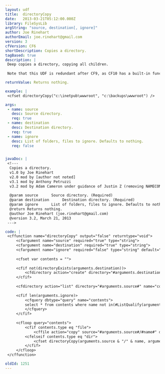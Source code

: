 ```yaml
---
layout: udf
title:  directoryCopy
date:   2013-03-21T05:12:00.000Z
library: FileSysLib
argString: "source, destination[, ignore]"
author: Joe Rinehart
authorEmail: joe.rinehart@gmail.com
version: 3
cfVersion: CF6
shortDescription: Copies a directory.
tagBased: true
description: |
 Deep copies a directory, copying all children.
 
 Note that this UDF is redundant after CF9, as CF10 has a built-in function to perform this action.

returnValue: Returns nothing.

example: |
 <cfset directoryCopy("c:\inetpub\wwwroot", "c:\backups\wwwroot") />

args:
 - name: source
   desc: Source directory.
   req: true
 - name: destination
   desc: Destination directory.
   req: true
 - name: ignore
   desc: List of folders, files to ignore. Defaults to nothing.
   req: false


javaDoc: |
 <!---
  Copies a directory.
  v1.0 by Joe Rinehart
  v2.0 mod by [author not noted]
  v3.1 mod by Anthony Petruzzi
  v3.2 mod by Adam Cameron under guidance of Justin Z (removing NAMECONFLICT argument which was never supported in file-copy operations)
  
  @param source      Source directory. (Required)
  @param destination      Destination directory. (Required)
  @param ignore      List of folders, files to ignore. Defaults to nothing. (Optional)
  @return Returns nothing. 
  @author Joe Rinehart (joe.rinehart@gmail.com) 
  @version 3.2, March 21, 2013 
 --->

code: |
 <cffunction name="directoryCopy" output="false" returntype="void">
     <cfargument name="source" required="true" type="string">
     <cfargument name="destination" required="true" type="string">
     <cfargument name="ignore" required="false" type="string" default="">
 
     <cfset var contents = "">
     
     <cfif not(directoryExists(arguments.destination))>
         <cfdirectory action="create" directory="#arguments.destination#">
     </cfif>
     
     <cfdirectory action="list" directory="#arguments.source#" name="contents">
 
     <cfif len(arguments.ignore)>
         <cfquery dbtype="query" name="contents">
         select * from contents where name not in(#ListQualify(arguments.ignore, "'")#)
         </cfquery>
     </cfif>
     
     <cfloop query="contents">
         <cfif contents.type eq "file">
             <cffile action="copy" source="#arguments.source#/#name#" destination="#arguments.destination#/#name#">
         <cfelseif contents.type eq "dir">
             <cfset directoryCopy(arguments.source & "/" & name, arguments.destination & "/" & name)>
         </cfif>
     </cfloop>
 </cffunction>

oldId: 1251
---
```


